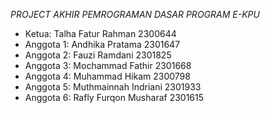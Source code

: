 *PROJECT AKHIR PEMROGRAMAN DASAR PROGRAM E-KPU*

- Ketua: Talha Fatur Rahman 2300644
- Anggota 1: Andhika Pratama 2301647
- Anggota 2: Fauzi Ramdani 2301825
- Anggota 3: Mochammad Fathir  2301668
- Anggota 4: Muhammad Hikam 2300798
- Anggota 5: Muthmainnah Indriani  2301933
- Anggota 6: Rafly Furqon Musharaf 2301615
